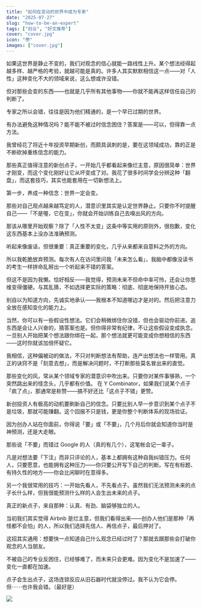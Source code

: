 ```yaml
---
title: "如何在变动的世界中成为专家"
date: "2025-07-27"
slug: "how-to-be-an-expert"
tags: ["创业", "好文推荐"]
cover: "cover.jpg"
icon: "😎"
images: ["cover.jpg"]
---
```

如果这世界是静止不变的，我们对观念的信心就能一路线性上升。某个想法经得起越多样、越严格的考验，就越可能是真的。许多人其实默默相信这一点——对「人性」这种变化不大的领域来说，这么想或许没错。



但对那些会变的东西——也就是几乎所有其他事物——你就不能再这样信任自己的判断了。



专家之所以会错，往往是因为他们精通的，是一个早已过期的世界。



有办法避免这种情况吗？能不能不被过时信念困住？答案是——可以，但得靠一点方法。



我曾经花了将近十年投资早期新创，而颇具讽刺的是，要在这领域成功，靠的正是不断砍掉重练信念的能力。



那些真正值得注意的新创点子，一开始几乎都看起来像烂主意，原因很简单：世界才刚变，而这个变化刚好让它从坏变成了对。我花了很多时间学会分辨这种「翻盘」，而这套技巧，其实也能套用在一切新想法上。



第一步，养成一种信念：世界一定会变。



那些对自己观点越来越笃定的人，潜意识里其实是认定世界静止。只要你不时提醒自己——「不是喔，它在变」，你就会开始训练自己去嗅出风的方向。



那该从哪里开始观察？除了「人性不太变」这条中等实用的原则外，很抱歉，变化这东西基本上没办法准确预测。



听起来像废话，但很重要：真正重要的变化，几乎从来都来自意料之外的方向。



所以我乾脆放弃预测。每次有人在访问里问我「未来怎么看」，我脑中都像没读书的考生一样拼命乱掰出一个听起来不错的答案。



但这不是因为我懒。恰好相反——我觉得，预测未来不但命中率可怜，还会让你思维变得僵硬。与其乱猜，不如选择更实际的策略：彻底、彻底地保持开放心态。



别自以为知道方向，先诚实地承认——我根本不知道哪边才是对的。然后把注意力全放在感知变化的能力上。



当然，你可以有一些假设性想法。它们会稍微绑住你没错，但也会驱动你前进。追东西是会让人兴奋的，猜答案也是。但你得非常有纪律，不让这些假设变成执念。
一旦别人开始把某个想法跟你绑在一起，那个想法就更可能变成你想相信的东西——这时你就该加倍怀疑它。



我相信，这种偏被动的做法，不只对判断想法有帮助，连产出想法也一样管用。真正的诀窍不是「刻意去想」，而是解决问题时，不打断那些莫名冒出来的直觉。



那些变化的风，常从某个领域专家的潜意识中吹出来。只要你对某件事够熟，一个突然跳出来的怪念头，几乎都有价值。
在 Y Combinator，如果我们说某个点子「疯了点」，那通常是称赞——搞不好还比「这点子不错」更赞。



新创投资人有极高的动机要刷新自己的信念。只要比别人早一步意识到某个点子不是垃圾，那就可能赚翻。这个回报不只是钱，更是你整个判断体系的现场验证。



因为创办人站在你面前，你得说「要」或「不要」，几个月后你就会知道你当时是神预测，还是大走眼。



那些说「不要」而错过 Google 的人（真的有几个），这笔帐会记一辈子。



凡是对想法要「下注」而非只评论的人，基本上都拥有这种自我纠错压力。任何人，只要愿意，也能拥有这种压力——你只要公开写下自己的判断。写在有标题、有持久性的地方——你会比闲聊时在意得多。



另一个我很常用的技巧：一开始先看人，不先看点子。虽然我们无法预测未来的点子长什么样，但我很能预测什么样的人会生出未来的点子。



真正的新点子，来自那种：认真、有劲、脑袋够独立的人。



当初我们其实觉得 Airbnb 是烂主意，但我们看得出来——创办人他们是那种「再怪都不会怕」的人，所以我们选择先信人、再信点子，最后押对了。



这招其实通用：想要快一点知道自己什么观念已经过时了？那就去跟那些会打破你观念的人当朋友。



不被自己的专业反困住，已经够难了，而未来只会更难。因为变化不是加速了——变化一直都在加速。



点子会生出点子，这场连锁反应从旧石器时代就没停过。我不认为它会停。
但⋯⋯也许我会错。（最好是）




![](https://prod-files-secure.s3.us-west-2.amazonaws.com/112d0858-5090-4d34-a606-b75eb8d65fd2/46476355-9cf3-4e99-9b7a-3531bc426380/1000202064.png?X-Amz-Algorithm=AWS4-HMAC-SHA256&X-Amz-Content-Sha256=UNSIGNED-PAYLOAD&X-Amz-Credential=ASIAZI2LB4665X4KLEJ7%2F20250729%2Fus-west-2%2Fs3%2Faws4_request&X-Amz-Date=20250729T192350Z&X-Amz-Expires=3600&X-Amz-Security-Token=IQoJb3JpZ2luX2VjEIP%2F%2F%2F%2F%2F%2F%2F%2F%2F%2FwEaCXVzLXdlc3QtMiJHMEUCIQCJCJnQvhjMT6DBoc%2F42IZMvNQRvejru0G%2FMwDe80jbJQIgeOge8FrG%2FUJeEr9Sha4s%2FSck%2BWpPDBsQ1YNJHDvB0OcqiAQIrP%2F%2F%2F%2F%2F%2F%2F%2F%2F%2FARAAGgw2Mzc0MjMxODM4MDUiDFM3IsQ3%2FKO%2F7Sl9OCrcA%2FKqvFrWHJYuwzZgSP%2BjraK0DuooIQrXl7OgRvgzNxFx8DbIkxFW2EwOqChWFu5l6bjXwqXsSGfrxXhTtPaAxBu96anuJUEP9YpPnrOaCK9feCWBTb1vKsL8Q7lc57Gb%2FeUHUhNN91Wm6FLOnul28kI30ShcyH%2B5nPeKddj3RytDuDFC4%2FaUWUhZFsooCluu0T9kC%2FrJaGAof%2BCMEm6vSrq7Z0viGFrZ6VDndU%2B3Fddm8ghw8M1gm3KJVuYnICPy0RvNkCdg5q1Fh6pjpDAZih5ZsjBpqWXgl3Nw%2BbEoATE9jWwsCeGzpaV1uEcxOWun0ZR7sg3Le%2FuuNlPfgN2gfeVUFHr76ibbq6JQn2a99GLaX36XC0mNAjYDQBBLfL%2FxA0BlFYyobl6TtYRame22%2FwIT%2FzQTnEBPNMiceb47eLqVZIUjRH7vHbGulGcnb0kzqirlzeQclulnACLubEgoA1o8pvkXkyoXJ19vu3wYLBhcLPyn5pgbvbr2P9f3be7MN9E7BHcOztkA4PVNPue6YG0aVjuInZeLj%2FxMBOH9QKAnTRe4UIiy%2BqpXqd0kSYWoR6KLCvwsIIh6S5kntYGQ4ZWQfhkUKbM1nX%2FMAqZ1rdK8ZBqesC%2BDfiklB5YqMMS8pMQGOqUBaKI%2BF6ipZdKfv4lBj45cmAVRMbATQHkMXQpKH1seXWQrCBRl2kknV1z9hY4UHazQ1oGg34CiNTRpUfT2kQvA0hGRYokijJnLhGjYg8BITZ7rF%2FOUVIgSiCUOvdGj%2BiusoiWlDUzde4yWr9KmaJ2ehlU5Rn7hrGRImW%2FZsr39p1esMfUL%2BnVyNuCGcXMJ6EeKjPfPc2yF0k6DktW4vG0v49tK2fQP&X-Amz-Signature=9855c030ad49b989ab7b68b07cdd110b1e408fcb821d16895886e8be222cb866&X-Amz-SignedHeaders=host&x-amz-checksum-mode=ENABLED&x-id=GetObject)

